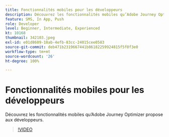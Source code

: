 ```yaml
---
title: Fonctionnalités mobiles pour les développeurs
description: Découvrez les fonctionnalités mobiles qu’Adobe Journey Optimizer propose aux développeurs.
feature: SMS, In App, Push
role: Developer
level: Beginner, Intermediate, Experienced
kt: 10168
thumbnail: 342103.jpeg
exl-id: e01d8609-18ab-4efb-83cc-24015cee0583
source-git-commit: deb471b2319667441b86182259924815f5f0f3e0
workflow-type: tm+mt
source-wordcount: '26'
ht-degree: 100%

---
```


# Fonctionnalités mobiles pour les développeurs

Découvrez les fonctionnalités mobiles qu’Adobe Journey Optimizer propose aux développeurs.

>[!VIDEO](https://video.tv.adobe.com/v/342103?quality=12&learn=on)
